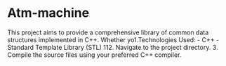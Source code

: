 # Atm-machine
This project aims to provide a comprehensive library of common data structures implemented in C++. Whether yo1.Technologies Used: - C++ - Standard Template Library (STL)  112. Navigate to the project directory. 3. Compile the source files using your preferred C++ compiler. 
